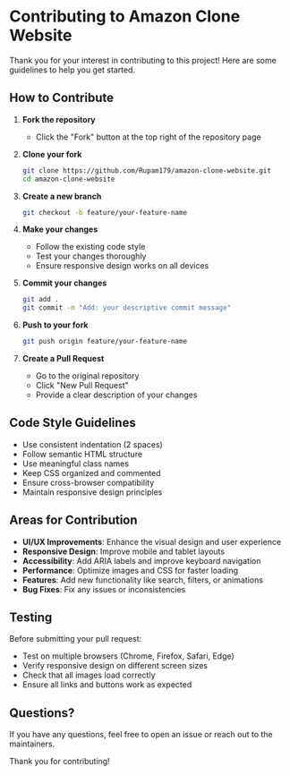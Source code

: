 # Contributing to Amazon Clone Website

Thank you for your interest in contributing to this project! Here are some guidelines to help you get started.

## How to Contribute

1. **Fork the repository**
   - Click the "Fork" button at the top right of the repository page

2. **Clone your fork**
   ```bash
   git clone https://github.com/Rupam179/amazon-clone-website.git
   cd amazon-clone-website
   ```

3. **Create a new branch**
   ```bash
   git checkout -b feature/your-feature-name
   ```

4. **Make your changes**
   - Follow the existing code style
   - Test your changes thoroughly
   - Ensure responsive design works on all devices

5. **Commit your changes**
   ```bash
   git add .
   git commit -m "Add: your descriptive commit message"
   ```

6. **Push to your fork**
   ```bash
   git push origin feature/your-feature-name
   ```

7. **Create a Pull Request**
   - Go to the original repository
   - Click "New Pull Request"
   - Provide a clear description of your changes

## Code Style Guidelines

- Use consistent indentation (2 spaces)
- Follow semantic HTML structure
- Use meaningful class names
- Keep CSS organized and commented
- Ensure cross-browser compatibility
- Maintain responsive design principles

## Areas for Contribution

- **UI/UX Improvements**: Enhance the visual design and user experience
- **Responsive Design**: Improve mobile and tablet layouts
- **Accessibility**: Add ARIA labels and improve keyboard navigation
- **Performance**: Optimize images and CSS for faster loading
- **Features**: Add new functionality like search, filters, or animations
- **Bug Fixes**: Fix any issues or inconsistencies

## Testing

Before submitting your pull request:
- Test on multiple browsers (Chrome, Firefox, Safari, Edge)
- Verify responsive design on different screen sizes
- Check that all images load correctly
- Ensure all links and buttons work as expected

## Questions?

If you have any questions, feel free to open an issue or reach out to the maintainers.

Thank you for contributing!